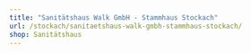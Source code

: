 ```yaml
---
title: "Sanitätshaus Walk GmbH - Stammhaus Stockach"
url: /stockach/sanitaetshaus-walk-gmbh-stammhaus-stockach/
shop: Sanitätshaus
---
```

